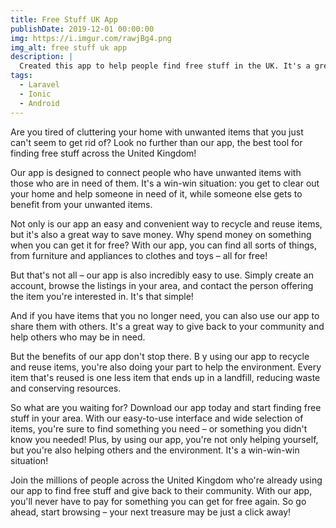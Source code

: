```yaml
---
title: Free Stuff UK App
publishDate: 2019-12-01 00:00:00
img: https://i.imgur.com/rawjBg4.png
img_alt: free stuff uk app
description: |
  Created this app to help people find free stuff in the UK. It's a great way to find free stuff and earn points.
tags:
  - Laravel
  - Ionic
  - Android
---
```


Are you tired of cluttering your home with unwanted items that you just can't seem to get rid of? 
Look no further than our app, the best tool for finding free stuff across the United Kingdom!

Our app is designed to connect people who have unwanted items with those who are in need of them. 
It's a win-win situation: you get to clear out your home and help someone in need of it, while someone else gets to benefit from your unwanted items.

Not only is our app an easy and convenient way to recycle and reuse items, but it's also a great way to save money. 
Why spend money on something when you can get it for free? With our app, you can find all sorts of things, from furniture and appliances to clothes and toys – all for free!

But that's not all – our app is also incredibly easy to use. 
Simply create an account, browse the listings in your area, and contact the person offering the item you're interested in. 
It's that simple!

And if you have items that you no longer need, you can also use our app to share them with others.
It's a great way to give back to your community and help others who may be in need.

But the benefits of our app don't stop there. B
y using our app to recycle and reuse items, you're also doing your part to help the environment. 
Every item that's reused is one less item that ends up in a landfill, reducing waste and conserving resources.

So what are you waiting for? Download our app today and start finding free stuff in your area. 
With our easy-to-use interface and wide selection of items, you're sure to find something you need – or something you didn't know you needed! 
Plus, by using our app, you're not only helping yourself, but you're also helping others and the environment. 
It's a win-win-win situation!

Join the millions of people across the United Kingdom 
who're already using our app to find free stuff and give back to their community. 
With our app, you'll never have to pay for something you can get for free again. 
So go ahead, start browsing – your next treasure may be just a click away!
